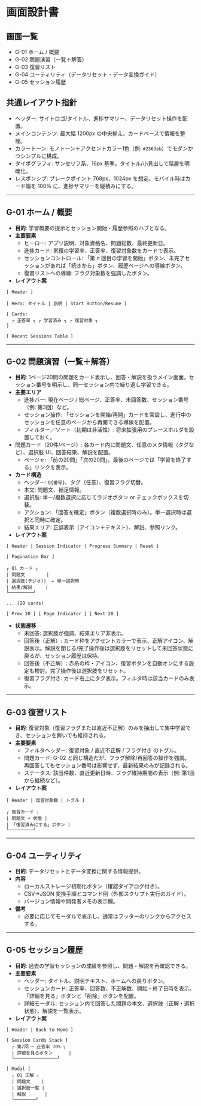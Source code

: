# 画面設計書

## 画面一覧
- G-01 ホーム / 概要
- G-02 問題演習（一覧＋解答）
- G-03 復習リスト
- G-04 ユーティリティ（データリセット・データ変換ガイド）
- G-05 セッション履歴

## 共通レイアウト指針
- ヘッダー: サイトロゴ/タイトル、進捗サマリー、データリセット操作を配置。
- メインコンテンツ: 最大幅 1200px の中央揃え。カードベースで情報を整理。
- カラートーン: モノトーン＋アクセントカラー1色（例: `#2563eb`）でモダンかつシンプルに構成。
- タイポグラフィ: サンセリフ系、16px 基準。タイトル/小見出しで階層を明確化。
- レスポンシブ: ブレークポイント 768px、1024px を想定。モバイル時はカード幅を 100% に、進捗サマリーを縦積みにする。

---

## G-01 ホーム / 概要
- **目的**: 学習概要の提示とセッション開始・履歴参照のハブとなる。
- **主要要素**
  - ヒーロー: アプリ説明、対象資格名、問題総数、最終更新日。
  - 進捗カード: 累積の学習率、正答率、復習対象数をカードで表示。
  - セッションコントロール: 「第 n 回目の学習を開始」ボタン、未完了セッションがあれば「続きから」ボタン、履歴ページへの導線ボタン。
  - 復習リストへの導線: フラグ対象数を強調したボタン。
- **レイアウト案**
```
[ Header ]

[ Hero: タイトル | 説明 | Start Button/Resume ]

[ Cards: 
  ┌ 正答率 ┐ ┌ 学習済み ┐ ┌ 復習対象 ┐
]

[ Recent Sessions Table ]
```

---

## G-02 問題演習（一覧＋解答）
- **目的**: 1ページ20問の問題をカード表示し、回答・解説を扱うメイン画面。セッション番号を明示し、同一セッション内で繰り返し学習できる。
- **主要エリア**
  - 進捗バー: 現在ページ / 総ページ、正答率、未回答数、セッション番号（例: 第3回）など。
  - セッション操作: 「セッションを開始/再開」カードを常設し、進行中のセッションを任意のページから再開できる導線を配置。
  - フィルター／ソート（初期は非活性）: 将来拡張用のプレースホルダを設置しておく。
- 問題カード（20件/ページ）: 各カード内に問題文、任意のメタ情報（タグなど）、選択肢 UI、回答結果、解説を配置。
  - ページャ: 「前の20問」「次の20問」。最後のページでは「学習を終了する」リンクを表示。
- **カード構造**
  - ヘッダー: `Q{番号}`、タグ（任意）、復習フラグ切替。
  - 本文: 問題文、補足情報。
  - 選択肢: 単一/複数選択に応じてラジオボタン or チェックボックスを切替。
  - アクション: 「回答を確定」ボタン（複数選択時のみ）。単一選択時は選択と同時に確定。
  - 結果エリア: 正誤表示（アイコン＋テキスト）、解説、参照リンク。
- **レイアウト案**
```
[ Header | Session Indicator | Progress Summary | Reset ]

[ Pagination Bar ]

┌ Q1 カード ┐
| 問題文        |
| 選択肢(ラジオ)|  ← 単一選択時
| 結果/解説     |
└─────────┘

... (20 cards)

[ Prev 20 ] [ Page Indicator ] [ Next 20 ]
```
- **状態遷移**
  - 未回答: 選択肢が強調、結果エリア非表示。
  - 回答後（正解）: カード枠をアクセントカラーで表示、正解アイコン、解説表示。解説を閉じる/完了操作後は選択肢をリセットして未回答状態に戻るが、セッション履歴は保持。
  - 回答後（不正解）: 赤系の枠・アイコン、復習ボタンを自動オンにする設定も検討。完了操作後は選択肢をリセット。
  - 復習フラグ付き: カード右上にタグ表示。フィルタ時は該当カードのみ表示。

---

## G-03 復習リスト
- **目的**: 復習対象（復習フラグまたは直近不正解）のみを抽出して集中学習でき、セッションを跨いでも維持される。
- **主要要素**
  - フィルタヘッダー: 復習対象 / 直近不正解 / フラグ付き のトグル。
  - 問題カード: G-02 と同じ構造だが、フラグ解除/再回答の操作を強調。再回答してもセッション番号は影響せず、最新結果のみが記録される。
  - ステータス: 該当件数、直近更新日時、フラグ維持期間の表示（例: 第1回から継続など）。
- **レイアウト案**
```
[ Header | 復習対象数 | トグル ]

┌ 復習カード ┐
| 問題文 + 状態 |
| 「復習済みにする」ボタン |
└─────────┘
```

---

## G-04 ユーティリティ
- **目的**: データリセットとデータ変換に関する情報提供。
- **内容**
  - ローカルストレージ初期化ボタン（確認ダイアログ付き）。
  - CSV→JSON 変換手順とコマンド例（外部スクリプト実行のガイド）。
  - バージョン情報や開発者メモの表示欄。
- **備考**
  - 必要に応じてモーダルで表示し、通常はフッターのリンクからアクセスする。

---

## G-05 セッション履歴
- **目的**: 過去の学習セッションの成績を参照し、問題・解説を再確認できる。
- **主要要素**
  - ヘッダー: タイトル、説明テキスト、ホームへの戻りボタン。
  - セッションカード: 正答率、回答数、不正解数、開始・終了日時を表示。「詳細を見る」ボタンと「削除」ボタンを配置。
  - 詳細モーダル: セッション内で回答した問題の本文、選択肢（正解・選択状態）、解説を一覧表示。
- **レイアウト案**
```
[ Header | Back to Home ]

[ Session Cards Stack ]
  ┌ 第7回 ─ 正答率 70% ┐
  | 詳細を見るボタン      |
  └────────────────┘

[ Modal ]
  ┌ Q1 正解 ┐
  | 問題文    |
  | 選択肢一覧 |
  | 解説       |
  └────────┘
```
